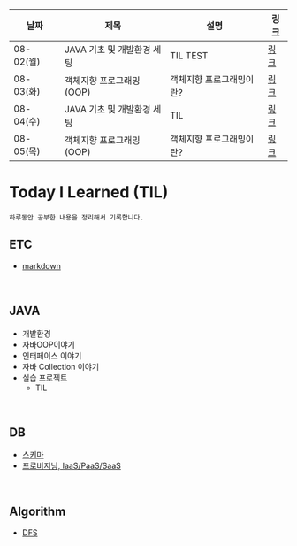|날짜|제목|설명|링크|
|---|---|---|---|
|08-02(월)|JAVA 기초 및 개발환경 세팅|TIL TEST|[링크]()|
|08-03(화)|객체지향 프로그래밍(OOP)|객체지향 프로그래밍이란?|[링크]()|
|08-04(수)|JAVA 기초 및 개발환경 세팅|TIL|[링크]()|
|08-05(목)|객체지향 프로그래밍(OOP)|객체지향 프로그래밍이란?|[링크]()|

# Today I Learned (TIL)
    하루동안 공부한 내용을 정리해서 기록합니다.
## ETC
* [markdown](./ETC/markdown.md)

<br>

## JAVA
* 개발환경
* 자바OOP이야기
* 인터페이스 이야기
* 자바 Collection 이야기
* 실습 프로젝트
	- TIL
<br>

## DB
+ [스키마](./DB/til1.md)
+ [프로비저닝, IaaS/PaaS/SaaS](./DB/til2.md)

<br>

## Algorithm
+ [DFS](./Algorithm/DFS.md)